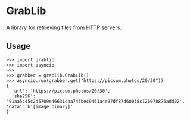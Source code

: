# GrabLib

A library for retrieving files from HTTP servers.

## Usage

```
>>> import grablib
>>> import asyncio
>>>
>>> grabber = grablib.GrabLib()
>>> asyncio.run(grabber.get("https://picsum.photos/20/30"))
{
  'url': 'https://picsum.photos/20/30',
  'sha256': '91aa5c45c2d5709e46631caa743bec9461a4e97df87d60038c126078876add02', 'data': b'[image binary]'
}
```
